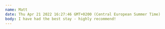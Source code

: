 ```yaml
---
name: Matt
date: Thu Apr 21 2022 16:27:46 GMT+0200 (Central European Summer Time)
body: I have had the best stay - highly recommend!
---
```

